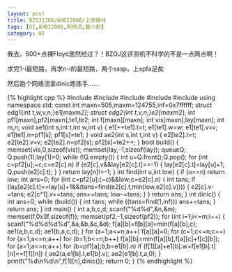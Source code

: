 ```yaml
---
layout: post
title: BZOJ1266/AHOI2006/上学路线
tags: [OI,AHOI2006,网络流,最小割]
category: OI
---
```


我去，500+点裸Floyd居然给过？！BZOJ这评测机不科学的不是一点两点啊！

求完1-i最短路，再求n-i的最短路，两个sssp，上spfa足矣

然后跑个网络流拿dinic练练手……

{% highlight cpp %}
#include <iostream>
#include <cstdio>
#include <cstring>
#include <algorithm>
#include <queue>
using namespace std;
const int maxn=505,maxm=124755,inf=0x7ffffff;
struct edg1{int t,w,v,n;}e1[maxm*2];
struct edg2{int t,v,n;}e2[maxm*2];
int pf1[maxn],pf2[maxn],te1,te2;
int f[maxn][maxn];
int vis[maxn],lay[maxn];
int m,n;
void ae1(int s,int t,int w,int v)
{
    e1[++te1].t=t;
    e1[te1].w=w;
    e1[te1].v=v;
    e1[te1].n=pf1[s];
    pf1[s]=te1;
}
void ae2(int s,int t,int v)
{
    e2[te2].t=t;
    e2[te2].v=v;
    e2[te2].n=pf2[s];
    pf2[s]=te2++;
}
bool build()
{
    memset(vis,0,sizeof(vis));
    memset(lay,-1,sizeof(lay));
    queue<int>Q;
    Q.push(1);lay[1]=0;
    while (!Q.empty())
    {
        int u=Q.front();Q.pop();
        for (int c=pf2[u];~c;c=e2[c].n)
            if (e2[c].v&&lay[e2[c].t]==-1)
            {
                lay[e2[c].t]=lay[u]+1;
                Q.push(e2[c].t);
            }
    }
    return lay[n]!=-1;
}
int find(int u,int low)
{
    if (u==n)
        return low;
    int ans=0;
    for (int c=pf2[u];(~c)&&low;c=e2[c].n)
    {
        int tans;
        if (lay[e2[c].t]==lay[u]+1&&(tans=find(e2[c].t,min(low,e2[c].v))))
        {
            e2[c].v-=tans;
            e2[c^1].v+=tans;
            ans+=tans;
            low-=tans;
        }
    }
    return ans;
}
int dinic()
{
    int ans=0;
    while (build())
    {
        int tans;
        while ((tans=find(1,inf)))
            ans+=tans;
    }
    return ans;
}
int main()
{
    int a,b,c,d;
    scanf("%d%d",&n,&m);
    memset(f,0x3f,sizeof(f));
    memset(pf2,-1,sizeof(pf2));
    for (int i=1;i<=m;i++)
    {
        scanf("%d%d%d%d",&a,&b,&c,&d);
        f[a][b]=f[b][a]=min(f[a][b],c);
        ae1(a,b,c,d);
        ae1(b,a,c,d);
    }
    for (a=1;a<=n;a++)
        f[a][a]=0;
    for (c=1;c<=n;c++)
        for (a=1;a<=n;a++)
            for (b=1;b<=n;b++)
                f[a][b]=min(f[a][b],f[a][c]+f[c][b]);
    for (a=1;a<=n;a++)
        for (b=pf1[a];b;b=e1[b].n)
            if (f[1][a]+e1[b].w+f[e1[b].t][n]==f[1][n])
            {
                ae2(a,e1[b].t,e1[b].v);
                ae2(e1[b].t,a,0);
            }
    printf("%d\n%d\n",f[1][n],dinic());
    return 0;
}
{% endhighlight %}
